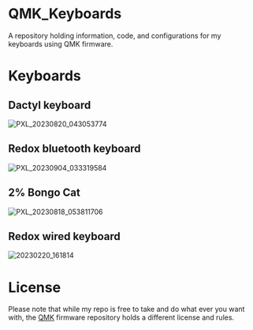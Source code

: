 # QMK_Keyboards
 A repository holding information, code, and configurations for my keyboards using QMK firmware. 

# Keyboards

## Dactyl keyboard 
![PXL_20230820_043053774](https://github.com/JackEverson/keyboard_project/assets/111256162/a4b3f76a-5fad-4945-819f-654c099ebac6)


## Redox bluetooth keyboard
![PXL_20230904_033319584](https://github.com/JackEverson/keyboard_project/assets/111256162/cfa21682-3c51-474e-93a3-cebcf698170b)


## 2% Bongo Cat 
![PXL_20230818_053811706](https://github.com/JackEverson/keyboard_project/assets/111256162/27d2de90-5f16-44c7-b0b9-cd26768e2c29)


## Redox wired keyboard
![20230220_161814](https://user-images.githubusercontent.com/111256162/220501778-74e25547-a3d0-4bc1-a29b-1218343e7bb3.jpg)



# License
Please note that while my repo is free to take and do what ever you want with, the [QMK](https://github.com/qmk/qmk_firmware) firmware repository holds a different license and rules.
